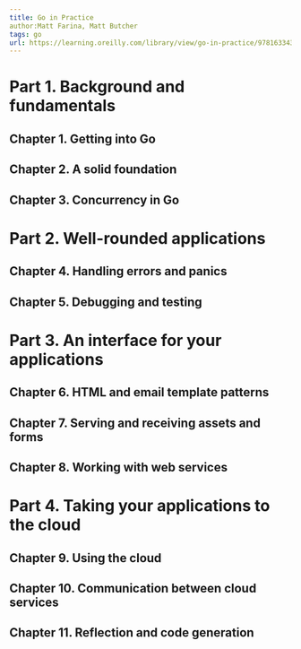 ```yaml
---
title: Go in Practice
author:Matt Farina, Matt Butcher
tags: go
url: https://learning.oreilly.com/library/view/go-in-practice/9781633430075/
---
```


# Part 1. Background and fundamentals
## Chapter 1. Getting into Go
## Chapter 2. A solid foundation
## Chapter 3. Concurrency in Go

# Part 2. Well-rounded applications
## Chapter 4. Handling errors and panics
## Chapter 5. Debugging and testing

# Part 3. An interface for your applications
## Chapter 6. HTML and email template patterns
## Chapter 7. Serving and receiving assets and forms
## Chapter 8. Working with web services

# Part 4. Taking your applications to the cloud
## Chapter 9. Using the cloud
## Chapter 10. Communication between cloud services
## Chapter 11. Reflection and code generation

